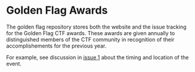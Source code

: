 # Golden Flag Awards

The golden flag repository stores both the website and the issue tracking for the Golden Flag CTF awards. These awards are given annually to distinguished members of the CTF community in recognition of their accomplishements for the previous year. 

For example, see discussion in [issue 1](../../issues/1) about the timing and location of the event.
